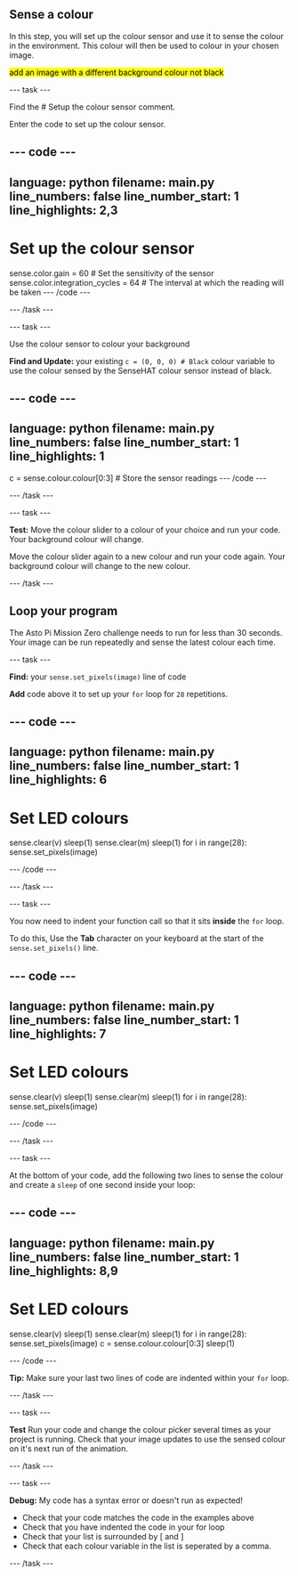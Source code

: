 ## Sense a colour

In this step, you will set up the colour sensor and use it to sense the colour in the environment. This colour will then be used to colour in your chosen image.

<mark>add an image with a different background colour not black</mark>

--- task ---

Find the # Setup the colour sensor comment. 

Enter the code to set up the colour sensor.

--- code ---
---
language: python
filename: main.py
line_numbers: false
line_number_start: 1
line_highlights: 2,3
---
# Set up the colour sensor
sense.color.gain = 60 # Set the sensitivity of the sensor
sense.color.integration_cycles = 64 # The interval at which the reading will be taken
--- /code ---

--- /task ---

--- task ---

Use the colour sensor to colour your background

**Find and Update:** your existing `c = (0, 0, 0) # Black` colour variable to use the colour sensed by the SenseHAT colour sensor instead of black.

--- code ---
---
language: python
filename: main.py
line_numbers: false
line_number_start: 1
line_highlights: 1
---
c = sense.colour.colour[0:3] # Store the sensor readings
--- /code ---

--- /task ---

--- task ---

**Test:** Move the colour slider to a colour of your choice and run your code. Your background colour will change. 

Move the colour slider again to a new colour and run your code again. Your background colour will change to the new colour. 

--- /task ---

## Loop your program

The Asto Pi Mission Zero challenge needs to run for less than 30 seconds. Your image can be run repeatedly and sense the latest colour each time.  

--- task ---

**Find:** your `sense.set_pixels(image)` line of code

**Add** code above it to set up your `for` loop for `28` repetitions.

--- code ---
---
language: python
filename: main.py
line_numbers: false
line_number_start: 1
line_highlights: 6
---
# Set LED colours
sense.clear(v)
sleep(1)
sense.clear(m)
sleep(1)
for i in range(28):
sense.set_pixels(image)
  
--- /code ---

--- /task ---

--- task ---

You now need to indent your function call so that it sits **inside** the `for` loop.

To do this, Use the **Tab** character on your keyboard at the start of the `sense.set_pixels()` line.

--- code ---
---
language: python
filename: main.py
line_numbers: false
line_number_start: 1
line_highlights: 7
---
# Set LED colours
sense.clear(v)
sleep(1)
sense.clear(m)
sleep(1)
for i in range(28):
  sense.set_pixels(image)
  
--- /code ---

--- /task ---

--- task ---

At the bottom of your code, add the following two lines to sense the colour and create a `sleep` of one second inside your loop:

--- code ---
---
language: python
filename: main.py
line_numbers: false
line_number_start: 1 
line_highlights: 8,9
---
# Set LED colours
sense.clear(v)
sleep(1)
sense.clear(m)
sleep(1)
for i in range(28):
  sense.set_pixels(image)
  c = sense.colour.colour[0:3]
  sleep(1)
  
--- /code ---

**Tip:** Make sure your last two lines of code are indented within your `for` loop. 

--- /task ---

--- task ---

**Test** Run your code and change the colour picker several times as your project is running. Check that your image updates to use the sensed colour on it's next run of the animation. 

--- /task ---

--- task ---

**Debug:** My code has a syntax error or doesn't run as expected!

- Check that your code matches the code in the examples above
- Check that you have indented the code in your for loop
- Check that your list is surrounded by [ and ]
- Check that each colour variable in the list is seperated by a comma.

--- /task ---
